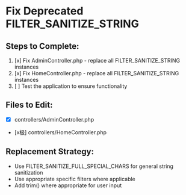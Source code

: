 # Fix Deprecated FILTER_SANITIZE_STRING

## Steps to Complete:
1. [x] Fix AdminController.php - replace all FILTER_SANITIZE_STRING instances
2. [x] Fix HomeController.php - replace all FILTER_SANITIZE_STRING instances
3. [ ] Test the application to ensure functionality

## Files to Edit:
- [x] controllers/AdminController.php
- [x极] controllers/HomeController.php

## Replacement Strategy:
- Use FILTER_SANITIZE_FULL_SPECIAL_CHARS for general string sanitization
- Use appropriate specific filters where applicable
- Add trim() where appropriate for user input
